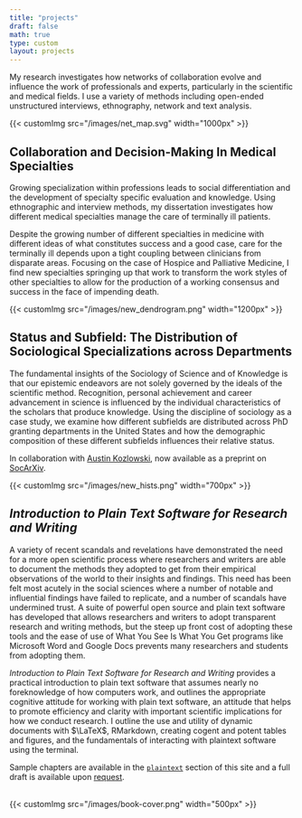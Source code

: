 ```yaml
---
title: "projects"
draft: false
math: true
type: custom
layout: projects
---
```


My research investigates how networks of collaboration evolve and influence the work of professionals and experts, particularly in the scientific and medical fields. I use a variety of methods including open-ended unstructured interviews, ethnography, network and text analysis.

{{< customImg src="/images/net_map.svg" width="1000px" >}}

## Collaboration and Decision-Making In Medical Specialties

Growing specialization within professions leads to social differentiation and the development of specialty specific evaluation and knowledge. Using ethnographic and interview methods, my dissertation investigates how different medical specialties manage the care of terminally ill patients.

Despite the growing number of different specialties in medicine with different ideas of what constitutes success and a good case, care for the terminally ill depends upon a tight coupling between clinicians from disparate areas. Focusing on the case of Hospice and Palliative Medicine, I find new specialties springing up that work to transform the work styles of other specialties to allow for the production of a working consensus and success in the face of impending death.

{{< customImg src="/images/new_dendrogram.png" width="1200px" >}}

## Status and Subfield: The Distribution of Sociological Specializations across Departments

The fundamental insights of the Sociology of Science and of Knowledge is that our epistemic endeavors are not solely governed by the ideals of the scientific method. Recognition, personal achievement and career advancement in science is influenced by the individual characteristics of the scholars that produce knowledge. Using the discipline of sociology as a case study, we examine how different subfields are distributed across PhD granting departments in the United States and how the demographic composition of these different subfields influences their relative status.

In collaboration with [Austin Kozlowski](https://austinkozlowski.com/), now available as a preprint on [SocArXiv](https://osf.io/preprints/socarxiv/h85tp/).

{{< customImg src="/images/new_hists.png" width="700px" >}}

## *Introduction to Plain Text Software for Research and Writing*

A variety of recent scandals and revelations have demonstrated the need for a more open scientific process where researchers and writers are able to document the methods they adopted to get from their empirical observations of the world to their insights and findings. This need has been felt most acutely in the social sciences where a number of notable and influential findings have failed to replicate, and a number of scandals have undermined trust. A suite of powerful open source and plain text software has developed that allows researchers and writers to adopt transparent research and writing methods, but the steep up front cost of adopting these tools and the ease of use of What You See Is What You Get programs like Microsoft Word and Google Docs prevents many researchers and students from adopting them.

*Introduction to Plain Text Software for Research and Writing* provides a practical introduction to plain text software that assumes nearly no foreknowledge of how computers work, and outlines the appropriate cognitive attitude for working with plain text software, an attitude that helps to promote efficiency and clarity with important scientific implications for how we conduct research. I outline the use and utility of dynamic documents with $\LaTeX$, RMarkdown, creating cogent and potent tables and figures, and the fundamentals of interacting with plaintext software using the terminal.

Sample chapters are available in the [`plaintext`](/plaintext) section of this site and a full draft is available upon [request](mailto:timothyelder@uchicago.edu).

<br>{{< customImg src="/images/book-cover.png" width="500px" >}}